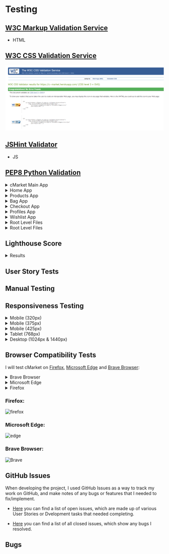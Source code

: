 # Testing

## [W3C Markup Validation Service](https://validator.w3.org/)

- HTML

## [W3C CSS Validation Service](https://jigsaw.w3.org/css-validator/)

![css](documentation/testing/css-validation.png)

## [JSHint Validator](https://jshint.com/)

- JS 

## [PEP8 Python Validation](http://pep8online.com/)

<details>
<summary>cMarket Main App</summary>

Python Files  | PEP8 result
------------- | -------------
settings.py   | ![settings.py file](documentation/testing/settings.png)
urls.py       | ![urls.py file](documentation/testing/cs-urls.png)
views.py      | ![views.py file](documentation/testing/cs-views.png)

</details>

<details>
<summary>Home App</summary>

Python Files  | PEP8 result
------------- | -------------
admin.py      | ![Home admin.py](documentation/testing/home-app.png)
app.py        | ![Home admin.py](documentation/testing/home-amin.png)
urls.py       | ![Home urls.py](documentation/testing/home-urls.png)
views.py      | ![Home views.py](documentation/testing/home-views.png)
forms.py      | ![Home forms.py](documentation/testing/home-form.png)
models.py     | ![Home models.py](documentation/testing/home-models.png)

</details>

<details>
<summary>Products App</summary>

Python Files  | PEP8 result
------------- | -------------
admin.py      | ![Products admin.py](documentation/testing/product-admin.png)
app.py        | ![Product admin.py](documentation/testing/product-app.png)
urls.py       | ![Product urls.py](documentation/testing/product-url.png)
views.py      | ![Product views.py](documentation/testing/product-views.png)
forms.py      | ![Product forms.py](documentation/testing/product-forms.png)
models.py     | ![Product models.py](documentation/testing/product-model.png)
widgets.py    | ![Product widgets.py](documentation/testing/product-widgets.png)

</details>

<details>
<summary>Bag App</summary>

Python Files  | PEP8 result
------------- | -------------
app.py        | ![apps.py](documentation/testing/bag-app.png)
urls.py       | ![urls.py](documentation/testing/bag-url.png)
views.py      | ![views.py](documentation/testing/bag-views.png)
contexts.py   | ![contexts.py](documentation/testing/bag-contexts.png)

</details>

<details>
<summary>Checkout App</summary>

Python Files  | PEP8 result
------------- | -------------
admin.py      | ![admin.py](documentation/testing/checkout-admin.png)
app.py        | ![apps.py](documentation/testing/checkout-apps.png)
urls.py       | ![urls.py](documentation/testing/checkout-urls.png)
views.py      | ![views.py](documentation/testing/checkout-views.png)
forms.py      | ![forms.py](documentation/testing/checkout-forms.png)
models.py     | ![models.py](documentation/testing/checkout-models.png)
signals.py    | ![signals.py](documentation/testing/chekcout-signals.png)

</details>

<details>
<summary>Profiles App</summary>

Python Files  | PEP8 result
------------- | -------------
app.py        | ![apps.py](documentation/testing/profiles-apps.png)
urls.py       | ![urls.py](documentation/testing/profile-urls.png)
views.py      | ![views.py](documentation/testing/profile-views.png)
forms.py      | ![forms.py](documentation/testing/profiles-forms.png)
models.py     | ![models.py](documentation/testing/profile-models.png)

</details>

<details>
<summary>Wishlist App</summary>

Python Files  | PEP8 result
------------- | -------------
app.py        | ![apps.py](documentation/testing/wishlist-app.png)
admin.py      | ![admin.py](documentation/testing/wishlist-admin.png)
urls.py       | ![urls.py](documentation/testing/wishlist-urls.png)
views.py      | ![views.py](documentation/testing/wishlist-views.png)
models.py     | ![models.py](documentation/testing/wishlist-models.png)

</details>

<details>
<summary>Root Level Files</summary>

Python Files            | PEP8 result
--------------------    | ---------------
custom_storages.py      | ![cs](documentation/testing/custom-storage.png)
manage.py               | ![manage.py](documentation/testing/manage.png)

</details>

<details>
<summary>Root Level Files</summary>

Python Files            | PEP8 result
--------------------    | ---------------
custom_storages.py      | ![cs](documentation/testing/custom-storage.png)
manage.py               | ![manage.py](documentation/testing/manage.png)

</details>

## Lighthouse Score

<details>
<summary>Results</summary>

Device                  | Lighthouse Score
--------------------    | ---------------
Desktop                 | ![desktop](documentation/testing/lighthouse-desktop.png)
Mobile                  | ![mobile](documentation/testing/lighthouse-mobile.png)

</details>

## User Story Tests

## Manual Testing

## Responsiveness Testing

<details>
<summary>Mobile (320px)</summary>

Page                    | Image
--------------------    | ---------------
Home                    | ![home](documentation/testing/homepage-320.png)
Accounts                | ![acc](documentation/testing/accounts-320.png)
Products                | ![product](documentation/testing/products-320.png)
Product Details         | ![product-details](documentation/testing/productdetails-320.png)
Bag                     | ![bag](documentation/testing/bag-320.png)
Checkout                | ![checkout](documentation/testing/checkout-320.png)
Wishlist                | ![wishlist](documentation/testing/wishlist-320.png)
Profile                 | ![profile](documentation/testing/profile-320.png)
Product Management      | ![pm](documentation/testing/product-man-320.png)
Contact                 | ![contact](documentation/testing/contact-320.png)
Newsletter              | ![newsletter](documentation/testing/newsletter-320.png)
Privacy & T&C's         | ![ptc](documentation/testing/privacy-320.png)

</details>

<details>
<summary>Mobile (375px)</summary>

Page                    | Image
--------------------    | ---------------
Home                    | ![home](documentation/testing/homepage-320.png)
Accounts                | ![acc](documentation/testing/accounts-320.png)
Products                | ![product](documentation/testing/products-320.png)
Product Details         | ![product-details](documentation/testing/productdetails-320.png)
Bag                     | ![bag](documentation/testing/bag-320.png)
Checkout                | ![checkout](documentation/testing/checkout-320.png)
Wishlist                | ![wishlist](documentation/testing/wishlist-320.png)
Profile                 | ![profile](documentation/testing/profile-320.png)
Product Management      | ![pm](documentation/testing/product-man-320.png)
Contact                 | ![contact](documentation/testing/contact-320.png)
Newsletter              | ![newsletter](documentation/testing/newsletter-320.png)
Privacy & T&C's         | ![ptc](documentation/testing/privacy-320.png)

</details>

<details>
<summary>Mobile (425px)</summary>

Page                    | Image
--------------------    | ---------------
Home                    | ![home](documentation/testing/homepage-425.png)
Accounts                | ![acc](documentation/testing/accounts-425.png)
Products                | ![prod](documentation/testing/products-425.png)
Product Details         | ![prod-det](documentation/testing/product-details-425.png)
Bag                     | ![bag](documentation/testing/bag-425.png)
Checkout                | ![check](documentation/testing/checkout-425.png)
Wishlist                | ![wish](documentation/testing/wishlist-425.png)
Profile                 | ![profile](documentation/testing/profile-425.png)
Product Management      | ![prod-man](documentation/testing/product-man-425.png)
Contact                 | ![cont](documentation/testing/contact-425.png)
Newsletter              | ![newsletter](documentation/testing/newsletter-425.png)
Privacy & T&C's         | ![ptc](documentation/testing/privacy-320.png)

</details>

<details>
<summary>Tablet (768px)</summary>

Page                    | Image
--------------------    | ---------------
Home                    | ![home](documentation/testing/home-768.png)
Accounts                | ![acc](documentation/testing/account-768.png)
Products                | ![prod](documentation/testing/product-768.png)
Product Details         | ![prod-d](documentation/testing/product-details-768.png)
Bag                     | ![bag](documentation/testing/bag-768.png)
Checkout                | ![check](documentation/testing/checkout-768.png)
Wishlist                | ![wishlist](documentation/testing/wishlist-768.png)
Profile                 | ![profile](documentation/testing/profile-768.png)
Product Management      | ![product-man](documentation/testing/product-man-768.png)
Contact                 | ![contact](documentation/testing/contact-768.png)
Newsletter              | ![news](documentation/testing/newsletter-768.png)
Privacy & T&C's         | ![ptc](documentation/testing/privacy-768.png)

</details>

<details>
<summary>Desktop (1024px & 1440px)</summary>

Page                    | Image
--------------------    | ---------------
Home                    | ![home](documentation/testing/homepage-1024.png)
Accounts                | ![acc](documentation/testing/accounts-1024.png)
Products                | ![prod](documentation/testing/products-1024.png)
Product Details         | ![prodd](documentation/testing/product-details-1024.png)
Bag                     | ![bag](documentation/testing/bag-page-1024.png)
Checkout                | ![check](documentation/testing/checkout-1024.png)
Wishlist                | ![wish](documentation/testing/wishlist-1024.png)
Profile                 | ![prof](documentation/testing/profile-1024.png)
Product Management      | ![prodman](documentation/testing/prod-man-1024.png)
Contact                 | ![cont](documentation/testing/contact-1024.png)
Newsletter              | ![news](documentation/testing/newsletter-1204.png)
Privacy & T&C's         | ![ptc](documentation/testing/pricacy-1024.png)

</details>

## Browser Compatibility Tests 

I will test cMarket on [Firefox](https://www.mozilla.org/en-GB/firefox/new/), [Microsoft Edge](https://www.microsoft.com/en-us/edge) and [Brave Browser](https://brave.com/):

<details>
<summary>Brave Browser</summary>

Page                    | Image
--------------------    | ---------------
Home                    | ![home](documentation/testing/home-768.png)
Accounts                | ![acc](documentation/testing/account-768.png)
Products                | ![prod](documentation/testing/product-768.png)
Product Details         | ![prod-d](documentation/testing/product-details-768.png)
Bag                     | ![bag](documentation/testing/bag-768.png)
Checkout                | ![check](documentation/testing/checkout-768.png)
Wishlist                | ![wishlist](documentation/testing/wishlist-768.png)
Profile                 | ![profile](documentation/testing/profile-768.png)
Product Management      | ![product-man](documentation/testing/product-man-768.png)
Contact                 | ![contact](documentation/testing/contact-768.png)
Newsletter              | ![news](documentation/testing/newsletter-768.png)
Privacy & T&C's         | ![ptc](documentation/testing/privacy-768.png)

</details>

<details>
<summary>Microsoft Edge</summary>

Page                    | Image
--------------------    | ---------------
Home                    | ![home](documentation/testing/mic-home.png)
Accounts                | ![acc](documentation/testing/mic-account.png)
Products                | ![prod](documentation/testing/mic-prod.png)
Product Details         | ![prodd](documentation/testing/mic-prod-des.png)
Bag                     | ![bag](documentation/testing/mic-bag.png)
Checkout                | ![check](documentation/testing/mic-chekcout.png)
Wishlist                | ![wish](documentation/testing/mic-wishlist.png)
Profile                 | ![prof](documentation/testing/mic-prof.png)
Product Management      | ![prodman](documentation/testing/mic-prod-man.png)
Contact                 | ![cont](documentation/testing/mic-contact.png)
Newsletter              | ![news](documentation/testing/mic-newsletter.png)
Privacy & T&C's         | ![ptc](documentation/testing/mic-pricacy.png)

</details>

<details>
<summary>Firefox</summary>

Page                    | Image
--------------------    | ---------------
Home                    | ![home](documentation/testing/)
Accounts                | ![acc](documentation/testing/)
Products                | ![prod](documentation/testing/)
Product Details         | ![prodd](documentation/testing/)
Bag                     | ![bag](documentation/testing/)
Checkout                | ![check](documentation/testing/)
Wishlist                | ![wish](documentation/testing/)
Profile                 | ![prof](documentation/testing/)
Product Management      | ![prodman](documentation/testing/)
Contact                 | ![cont](documentation/testing/)
Newsletter              | ![news](documentation/testing/)
Privacy & T&C's         | ![ptc](documentation/testing/)

</details>


### Firefox:

![firefox]()

### Microsoft Edge:

![edge]()

### Brave Browser:

![Brave]()

## GitHub Issues

When developing the project, I used GitHub Issues as a way to track my work on GitHub, and make notes of any bugs or features that I needed to fix/implement.

- [Here]() you can find a list of open issues, which are made up of various User Stories or Dvelopment tasks that needed completing.

- [Here]() you can find a list of all closed issues, which show any bugs I resolved.

## Bugs
